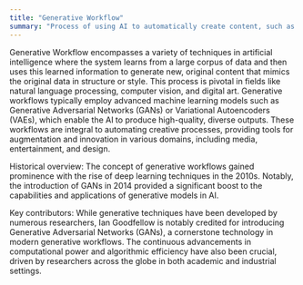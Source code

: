```yaml
---
title: "Generative Workflow"
summary: "Process of using AI to automatically create content, such as text, images, or music, based on learned patterns from data."
---
```

Generative Workflow encompasses a variety of techniques in artificial intelligence where the system learns from a large corpus of data and then uses this learned information to generate new, original content that mimics the original data in structure or style. This process is pivotal in fields like natural language processing, computer vision, and digital art. Generative workflows typically employ advanced machine learning models such as Generative Adversarial Networks (GANs) or Variational Autoencoders (VAEs), which enable the AI to produce high-quality, diverse outputs. These workflows are integral to automating creative processes, providing tools for augmentation and innovation in various domains, including media, entertainment, and design.

Historical overview: The concept of generative workflows gained prominence with the rise of deep learning techniques in the 2010s. Notably, the introduction of GANs in 2014 provided a significant boost to the capabilities and applications of generative models in AI.

Key contributors: While generative techniques have been developed by numerous researchers, Ian Goodfellow is notably credited for introducing Generative Adversarial Networks (GANs), a cornerstone technology in modern generative workflows. The continuous advancements in computational power and algorithmic efficiency have also been crucial, driven by researchers across the globe in both academic and industrial settings.

